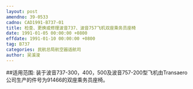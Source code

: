 ```yaml
---
layout: post
amendno: 39-0533
cadno: CAD1991-B737-01
title: 检查、更换或修理波音737、波音757飞机双座乘务员座椅
date: 1991-01-05 00:00:00 +0800
effdate: 1991-01-10 00:00:00 +0800
tag: B737
categories: 民航总局航空器适航司
author: 吴溪浚
---
```


##适用范围:
装于波音737-300，400，500及波音757-200型飞机由Transaero公司生产的件号为91466的双座乘务员座椅。

